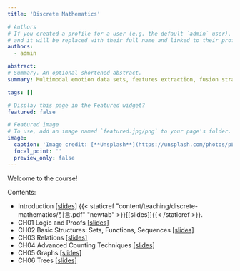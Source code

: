 ```yaml
---
title: 'Discrete Mathematics'

# Authors
# If you created a profile for a user (e.g. the default `admin` user), write the username (folder name) here
# and it will be replaced with their full name and linked to their profile.
authors:
  - admin

abstract: 
# Summary. An optional shortened abstract.
summary: Multimodal emotion data sets, features extraction, fusion strategies are discussed.

tags: []

# Display this page in the Featured widget?
featured: false

# Featured image
# To use, add an image named `featured.jpg/png` to your page's folder.
image:
  caption: 'Image credit: [**Unsplash**](https://unsplash.com/photos/pLCdAaMFLTE)'
  focal_point: ''
  preview_only: false
---
```


Welcome to the course!

Contents:
- Introduction [[slides]](引言.pdf) {{< staticref "content/teaching/discrete-mathematics/引言.pdf" "newtab" >}}[[slides]]{{< /staticref >}}.
- CH01 Logic and Proofs [[slides]]()
- CH02 Basic Structures: Sets, Functions, Sequences [[slides]]()
- CH03 Relations [[slides]]()
- CH04 Advanced Counting Techniques [[slides]]()
- CH05 Graphs [[slides]]()
- CH06 Trees [[slides]]()
